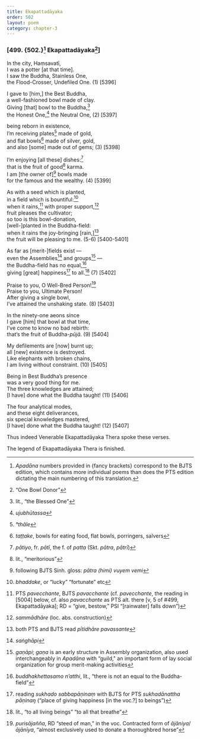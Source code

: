 ```yaml
---
title: Ekapattadāyaka
order: 502
layout: poem
category: chapter-3
---
```


### \[499. {502.}[^1] Ekapattadāyaka[^2]\]

In the city, Haṃsavatī,  
I was a potter \[at that time\].  
I saw the Buddha, Stainless One,  
the Flood-Crosser, Undefiled One. (1) \[5396\]

I gave to \[him,\] the Best Buddha,  
a well-fashioned bowl made of clay.  
Giving \[that\] bowl to the Buddha,[^3]  
the Honest One,[^4] the Neutral One, (2) \[5397\]

being reborn in existence,  
I’m receiving plates[^5] made of gold,  
and flat bowls[^6] made of silver, gold,  
and also \[some\] made out of gems; (3) \[5398\]

I’m enjoying \[all these\] dishes:[^7]  
that is the fruit of good[^8] karma.  
I am \[the owner of\][^9] bowls made  
for the famous and the wealthy. (4) \[5399\]

As with a seed which is planted,  
in a field which is bountiful:[^10]  
when it rains,[^11] with proper support,[^12]  
fruit pleases the cultivator;  
so too is this bowl-donation,  
\[well-\]planted in the Buddha-field:  
when it rains the joy-bringing \[rain,\][^13]  
the fruit will be pleasing to me. (5-6) \[5400-5401\]

As far as \[merit-\]fields exist —  
even the Assemblies[^14] and groups[^15] —  
the Buddha-field has no equal,[^16]  
giving \[great\] happiness[^17] to all.[^18] (7) \[5402\]

Praise to you, O Well-Bred Person![^19]  
Praise to you, Ultimate Person!  
After giving a single bowl,  
I’ve attained the unshaking state. (8) \[5403\]

In the ninety-one aeons since  
I gave \[him\] that bowl at that time,  
I’ve come to know no bad rebirth:  
that’s the fruit of Buddha-*pūjā*. (9) \[5404\]

My defilements are \[now\] burnt up;  
all \[new\] existence is destroyed.  
Like elephants with broken chains,  
I am living without constraint. (10) \[5405\]

Being in Best Buddha’s presence  
was a very good thing for me.  
The three knowledges are attained;  
\[I have\] done what the Buddha taught! (11) \[5406\]

The four analytical modes,  
and these eight deliverances,  
six special knowledges mastered,  
\[I have\] done what the Buddha taught! (12) \[5407\]

Thus indeed Venerable Ekapattadāyaka Thera spoke these verses.

The legend of Ekapattadāyaka Thera is finished.

[^1]: *Apadāna* numbers provided in {fancy brackets} correspond to the BJTS edition, which contains more individual poems than does the PTS edition dictating the main numbering of this translation.

[^2]: “One Bowl Donor”

[^3]: lit., “the Blessed One”

[^4]: *ujubhūtassa*

[^5]: *°thāle*

[^6]: *taṭṭake*, bowls for eating food, flat bowls, porringers, salvers

[^7]: *pātiyo*, fr. *pātī*, the f. of *patta* (Skt. *pātra*, *pātrī*)

[^8]: lit., “meritorious”

[^9]: following BJTS Sinh. gloss: *pātra (himi) vuyem vemi*

[^10]: *bhaddake*, or “lucky” “fortunate” etc

[^11]: PTS *pavecchante*, BJTS *pavacchante* (cf. *pavecchante*, the reading in \[5004\] below, cf. also *pavacchante* as PTS alt. there \[v, 5 of \#499, Ekapattadāyaka\]; RD = “give, bestow,” PSI “\[rainwater\] falls down”)

[^12]: *sammādhāre* (loc. abs. construction)

[^13]: both PTS and BJTS read *pītidhāre pavassante*

[^14]: *saṅghāpi*

[^15]: *gaṇāpi*; *gaṇa* is an early structure in Assembly organization, also used interchangeably in *Apadāna* with “guild," an important form of lay social organization for group merit-making activities

[^16]: *buddhakhettasamo n’atthi*, lit., “there is not an equal to the Buddha-field”

[^17]: reading *sukhado sabbapāṇinaṃ* with BJTS for PTS *sukhadānattha pāṇinaŋ* (“place of giving happiness \[in the voc.?\] to beings”)

[^18]: lit., “to all living beings” “to all that breathe”

[^19]: *purisājañña*, RD “steed of man,” in the voc. Contracted form of *ājāniya*/*ājānīya*, “almost exclusively used to donate a thoroughbred horse”
